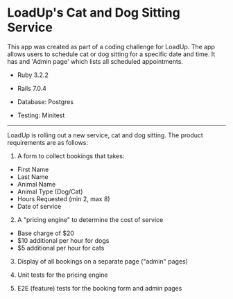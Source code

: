 # LoadUp's Cat and Dog Sitting Service

This app was created as part of a coding challenge for LoadUp. The app allows users to schedule cat or dog sitting for a specific date and time. It has and 'Admin page' which lists all scheduled appointments.

- Ruby 3.2.2

- Rails 7.0.4

- Database: Postgres

- Testing: Minitest

---

LoadUp is rolling out a new service, cat and dog sitting. The product requirements are as follows:

1. A form to collect bookings that takes:
  * First Name
  * Last Name
  * Animal Name
  * Animal Type (Dog/Cat)
  * Hours Requested (min 2, max 8)
  * Date of service

2. A "pricing engine" to determine the cost of service
  * Base charge of $20
  * $10 additional per hour for dogs
  * $5 additional per hour for cats

3. Display of all bookings on a separate page ("admin" pages)

4. Unit tests for the pricing engine

5. E2E (feature) tests for the booking form and admin pages
